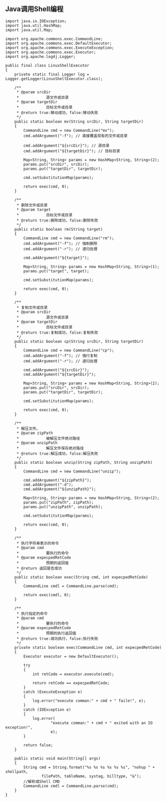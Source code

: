 ## Java调用Shell编程

    import java.io.IOException;
    import java.util.HashMap;
    import java.util.Map;

    import org.apache.commons.exec.CommandLine;
    import org.apache.commons.exec.DefaultExecutor;
    import org.apache.commons.exec.ExecuteException;
    import org.apache.commons.exec.Executor;
    import org.apache.log4j.Logger;

    public final class LinuxShellExecutor
    {
        private static final Logger log = Logger.getLogger(LinuxShellExecutor.class);

        /**
         * @param srcDir
         *            源文件或目录
         * @param targetDir
         *            目标文件或目录
         * @return true:移动成功，false:移动失败
         */
        public static boolean mv(String srcDir, String targetDir)
        {
            CommandLine cmd = new CommandLine("mv");
            cmd.addArgument("-f"); // 直接覆盖现有的文件或目录

            cmd.addArgument("${srcDir}"); // 源目录
            cmd.addArgument("${targetDir}"); // 目标目录

            Map<String, String> params = new HashMap<String, String>(2);
            params.put("srcDir", srcDir);
            params.put("targetDir", targetDir);

            cmd.setSubstitutionMap(params);

            return exec(cmd, 0);
        }

        /**
         * 删除文件或目录
         * @param target
         *            目标文件或目录
         * @return true:删除成功，false:删除失败
         */
        public static boolean rm(String target)
        {
            CommandLine cmd = new CommandLine("rm");
            cmd.addArgument("-f"); // 强制删除
            cmd.addArgument("-r"); // 递归处理

            cmd.addArgument("${target}");

            Map<String, String> params = new HashMap<String, String>(1);
            params.put("target", target);

            cmd.setSubstitutionMap(params);

            return exec(cmd, 0);
        }

        /**
         * 复制文件或目录
         * @param srcDir
         *            源文件或目录
         * @param targetDir
         *            目标文件或目录
         * @return true:复制成功，false:复制失败
         */
        public static boolean cp(String srcDir, String targetDir)
        {
            CommandLine cmd = new CommandLine("cp");
            cmd.addArgument("-f"); // 强行复制
            cmd.addArgument("-r"); // 递归处理

            cmd.addArgument("${srcDir}");
            cmd.addArgument("${targetDir}");

            Map<String, String> params = new HashMap<String, String>(2);
            params.put("srcDir", srcDir);
            params.put("targetDir", targetDir);

            cmd.setSubstitutionMap(params);

            return exec(cmd, 0);
        }

        /**
         * 解压文件。
         * @param zipPath
         *            被解压文件绝对路径
         * @param unzipPath
         *            解压文件保存绝对路径
         * @return true:解压成功，false:解压失败
         */
        public static boolean unzip(String zipPath, String unzipPath)
        {
            CommandLine cmd = new CommandLine("unzip");

            cmd.addArgument("${zipPath}");
            cmd.addArgument("-d");
            cmd.addArgument("${unzipPath}");

            Map<String, String> params = new HashMap<String, String>(2);
            params.put("zipPath", zipPath);
            params.put("unzipPath", unzipPath);

            cmd.setSubstitutionMap(params);

            return exec(cmd, 0);
        }

        /**
         * 执行字符串表示的命令
         * @param cmd
         *            要执行的命令
         * @param expecpedRetCode
         *            预期的返回值
         * @return 返回是否成功
         */
        public static boolean exec(String cmd, int expecpedRetCode)
        {
            CommandLine cmdl = CommandLine.parse(cmd);

            return exec(cmdl, 0);
        }

        /**
         * 执行指定的命令
         * @param cmd
         *            要执行的命令
         * @param expecpedRetCode
         *            预期的执行返回值
         * @return true:成功执行，false:执行失败
         */
        private static boolean exec(CommandLine cmd, int expecpedRetCode)
        {
            Executor executor = new DefaultExecutor();

            try
            {
                int retCode = executor.execute(cmd);

                return retCode == expecpedRetCode;
            }
            catch (ExecuteException e)
            {
                log.error("execute comman:" + cmd + " faile!", e);
            }
            catch (IOException e)
            {
                log.error(
                        "execute comman:" + cmd + " exited with an IO exception!",
                        e);
            }

            return false;
        }

		public static void main(String[] args)
        {
        	String cmd = String.format("%s %s %s %s %s %s", "nohup " + shellpath,
                    filePath, tableName, systag, billtype, "&");
        	//解析成Shell CMD
            CommandLine cmdl = CommandLine.parse(cmd);
        }
    }
